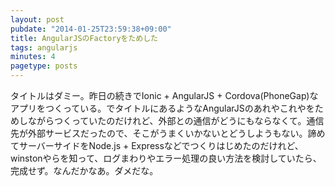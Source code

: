 ```yaml
---
layout: post
pubdate: "2014-01-25T23:59:38+09:00"
title: AngularJSのFactoryをためした
tags: angularjs
minutes: 4
pagetype: posts
---
```

タイトルはダミー。昨日の続きでIonic + AngularJS + Cordova(PhoneGap)なアプリをつくっている。でタイトルにあるようなAngularJSのあれやこれやをためしながらつくっていたのだけれど、外部との通信がどうにもならなくて。通信先が外部サービスだったので、そこがうまくいかないとどうしようもない。諦めてサーバーサイドをNode.js + Expressなどでつくりはじめたのだけれど、winstonやらを知って、ログまわりやエラー処理の良い方法を検討していたら、完成せず。なんだかなあ。ダメだな。
